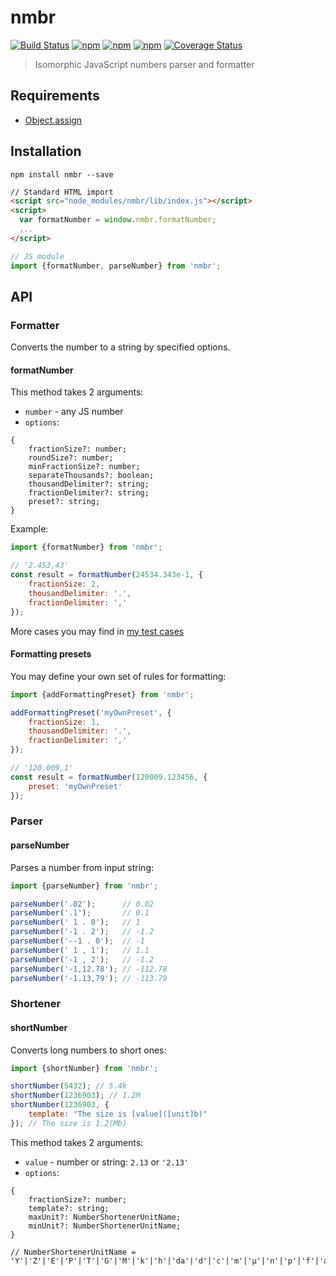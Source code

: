 # nmbr
[![Build Status](https://secure.travis-ci.org/webschik/nmbr.png?branch=master)](https://travis-ci.org/webschik/nmbr)
[![npm](https://img.shields.io/npm/dm/nmbr.svg)](https://www.npmjs.com/package/nmbr)
[![npm](https://img.shields.io/npm/v/nmbr.svg)](https://www.npmjs.com/package/nmbr)
[![npm](https://img.shields.io/npm/l/nmbr.svg)](https://www.npmjs.com/package/nmbr)
[![Coverage Status](https://coveralls.io/repos/github/webschik/nmbr/badge.svg?branch=master)](https://coveralls.io/github/webschik/nmbr?branch=master)

> Isomorphic JavaScript numbers parser and formatter

## Requirements
* [Object.assign]()

## Installation
```shell
npm install nmbr --save
```

```html
// Standard HTML import
<script src="node_modules/nmbr/lib/index.js"></script>
<script>
  var formatNumber = window.nmbr.formatNumber;
  ...
</script>
```

```js
// JS module
import {formatNumber, parseNumber} from 'nmbr';
```

## API
### Formatter
Converts the number to a string by specified options.

#### formatNumber
This method takes 2 arguments:
* `number` - any JS number
* `options`:
```
{
    fractionSize?: number;
    roundSize?: number;
    minFractionSize?: number;
    separateThousands?: boolean;
    thousandDelimiter?: string;
    fractionDelimiter?: string;
    preset?: string;
}
```

Example:
```js
import {formatNumber} from 'nmbr';

// '2.453,43'
const result = formatNumber(24534.343e-1, {
    fractionSize: 2,
    thousandDelimiter: '.',
    fractionDelimiter: ','
});
```

More cases you may find in [my test cases](./test/unit/formatter.spec.ts)

#### Formatting presets
You may define your own set of rules for formatting:

```js
import {addFormattingPreset} from 'nmbr';

addFormattingPreset('myOwnPreset', {
    fractionSize: 1,
    thousandDelimiter: '.',
    fractionDelimiter: ','
});

// '120.009,1'
const result = formatNumber(120009.123456, {
    preset: 'myOwnPreset'
});
```

### Parser
#### parseNumber
Parses a number from input string:

```js
import {parseNumber} from 'nmbr';

parseNumber('.02');      // 0.02
parseNumber('.1');       // 0.1
parseNumber(' 1 . 0');   // 1
parseNumber('-1 . 2');   // -1.2
parseNumber('--1 . 0');  // -1
parseNumber(' 1 , 1');   // 1.1
parseNumber('-1 , 2');   // -1.2
parseNumber('-1,12.78'); // -112.78
parseNumber('-1.13,79'); // -113.79
```

### Shortener
#### shortNumber
Converts long numbers to short ones:

```js
import {shortNumber} from 'nmbr';

shortNumber(5432); // 5.4k
shortNumber(1236903); // 1.2M
shortNumber(1236903, {
    template: "The size is [value]([unit]b)"
}); // The size is 1.2(Mb)
```

This method takes 2 arguments:
* `value` - number or string: `2.13` or `'2.13'` 
* `options`:
```
{
    fractionSize?: number;
    template?: string;
    maxUnit?: NumberShortenerUnitName;
    minUnit?: NumberShortenerUnitName;        
}

// NumberShortenerUnitName = 'Y'|'Z'|'E'|'P'|'T'|'G'|'M'|'k'|'h'|'da'|'d'|'c'|'m'|'µ'|'n'|'p'|'f'|'a'|'z'|'y'
```

